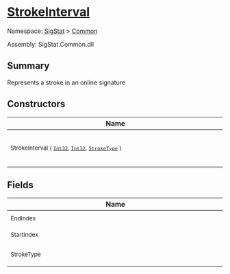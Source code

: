 # [StrokeInterval](./StrokeInterval.md)

Namespace: [SigStat]() > [Common](./README.md)

Assembly: SigStat.Common.dll

## Summary
Represents a stroke in an online signature

## Constructors

| Name | Summary | 
| --- | --- | 
| <div style="width:490px"><sub>StrokeInterval ( [`Int32`](https://docs.microsoft.com/en-us/dotnet/api/System.Int32), [`Int32`](https://docs.microsoft.com/en-us/dotnet/api/System.Int32), [`StrokeType`](./StrokeType.md) )</sub></div>| <sub>Initializes a new instance of the [StrokeInterval](https://github.com/hargitomi97/sigstat/blob/master/docs/md/SigStat/Common/StrokeInterval.md) struct.</sub></div>| <br>


## Fields

| Name | Summary | 
| --- | --- | 
| <div style="width:490px"><sub>EndIndex</sub></div>| <sub>The index of the last element</sub></div>| <br>
| <div style="width:490px"><sub>StartIndex</sub></div>| <sub>The index of the firs element</sub></div>| <br>
| <div style="width:490px"><sub>StrokeType</sub></div>| <sub>The [StrokeInterval.StrokeType](https://github.com/hargitomi97/sigstat/blob/master/docs/md/SigStat/Common/StrokeInterval.md) of the stroke.</sub></div>| <br>


